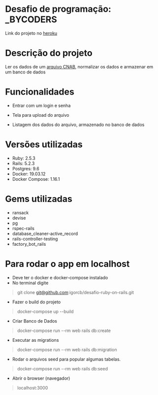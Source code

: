 # Desafio de programação: _BYCODERS
Link do projeto no [heroku](https://protected-earth-33206.herokuapp.com/)

# Descrição do projeto
Ler os dados de um [arquivo CNAB](https://github.com/ByCodersTec/desafio-ruby-on-rails/blob/master/CNAB.txt), normalizar os dados e armazenar em um banco de dados

# Funcionalidades
* Entrar com um login e senha

* Tela para upload do arquivo

* Listagem dos dados do arquivo, armazenado no banco de dados

# Versões utilizadas
* Ruby: 2.5.3
* Rails: 5.2.3
* Postgres: 9.6
* Docker: 19.03.12
* Docker Compose: 1.16.1

# Gems utilizadas
* ransack
* devise
* pg
* rspec-rails
* database_cleaner-active_record
* rails-controller-testing
* factory_bot_rails

# Para rodar o app em localhost
* Deve ter o docker e docker-compose instalado
* No terminal digite
> git clone git@github.com:igorcb/desafio-ruby-on-rails.git

* Fazer o build do projeto
> docker-compose up --build

* Criar Banco de Dados
> docker-compose run --rm web rails db:create

* Executar as migrations
> docker-compose run --rm web rails db:migration

* Rodar o arquivos seed para popular algumas tabelas.
> docker-compose run --rm web rails db:seed

* Abrir o browser (navegador)
> localhost:3000

